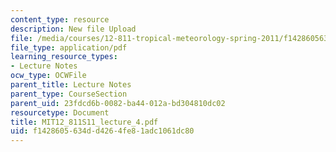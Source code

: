```yaml
---
content_type: resource
description: New file Upload
file: /media/courses/12-811-tropical-meteorology-spring-2011/f1428605634dd4264fe81adc1061dc80_MIT12_811S11_lecture_4.pdf
file_type: application/pdf
learning_resource_types:
- Lecture Notes
ocw_type: OCWFile
parent_title: Lecture Notes
parent_type: CourseSection
parent_uid: 23fdcd6b-0082-ba44-012a-bd304810dc02
resourcetype: Document
title: MIT12_811S11_lecture_4.pdf
uid: f1428605-634d-d426-4fe8-1adc1061dc80
---
```

